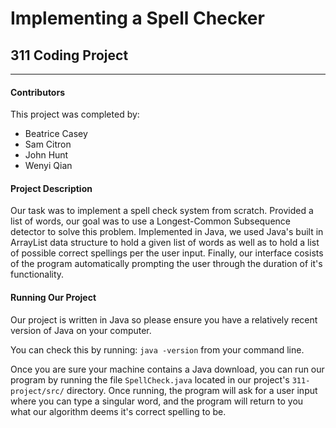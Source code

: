 # Implementing a Spell Checker

## 311 Coding Project

---

#### Contributors

This project was completed by:

- Beatrice Casey
- Sam Citron
- John Hunt
- Wenyi Qian

#### Project Description

Our task was to implement a spell check system from scratch. Provided a list of words, our goal was to use a Longest-Common Subsequence detector to solve this problem. Implemented in Java, we used Java's built in ArrayList data structure to hold a given list of words as well as to hold a list of possible correct spellings per the user input. Finally, our interface cosists of the program automatically prompting the user through the duration of it's functionality.

#### Running Our Project

Our project is written in Java so please ensure you have a relatively recent version of Java on your computer.

You can check this by running:
`java -version` from your command line.

Once you are sure your machine contains a Java download, you can run our program by running the file `SpellCheck.java` located in our project's `311-project/src/` directory. Once running, the program will ask for a user input where you can type a singular word, and the program will return to you what our algorithm deems it's correct spelling to be.
